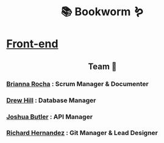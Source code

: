 # <p align="center">**📚 Bookworm 🪱**</p>
 
# [Front-end](https://github.com/Richardzk17/bookworm-front-end) 



## <p align="center">**Team  🙌**</p>

### [Brianna Rocha](https://www.linkedin.com/in/rochabrianna/) : Scrum Manager & Documenter

### [Drew Hill](https://www.linkedin.com/in/llihwerd/) : Database Manager

### [Joshua Butler](https://www.linkedin.com/in/joshuaabutler/) : API Manager

### [Richard Hernandez](https://www.linkedin.com/in/richardhernandezk/) : Git Manager & Lead Designer
